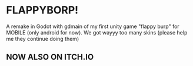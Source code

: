 <h1>FLAPPYBORP!</h1>
A remake in Godot with gdmain of my first unity game "flappy burp" for MOBILE (only android for now). We got wayyy too many skins (please help me they continue doing them) 
<h2>NOW ALSO ON ITCH.IO</h2>
